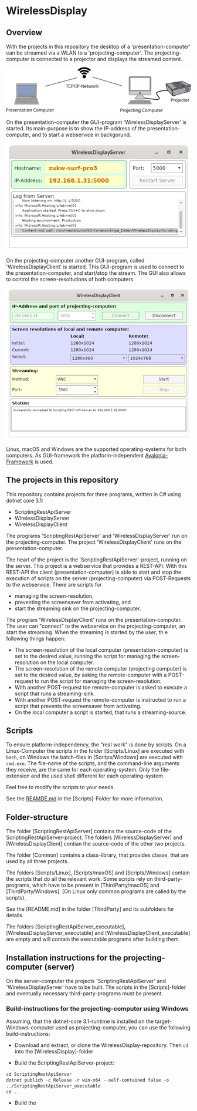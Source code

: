 # WirelessDisplay

## Overview

With the projects in this repository the desktop of a 'presentation-computer'
can be streamed via a WLAN to a 'projecting-computer'. The projecting-computer
is connected to a projector and displays the streamed content.

![Overview over computers and projector](doc_images/overview.svg)

On the presentation-computer the GUI-program 'WirelessDisplayServer' is 
started. Its main-purpose is to show the IP-address of the presentation-
computer, and to start a webservice in backgorund.

![GUI of WirelessDisplayServer](doc_images/WirelessDisplayServerGUI.png)

On the projecting-computer another GUI-program, called 'WirelessDisplayClient'
is started. This GUI-program is used to connect to the presentation-computer,
and start/stop the stream. The GUI also allows to control the 
screen-resoltutions of both computers.

![GUI of WirelessDisplayClient](doc_images/WirelessDisplayClientGUI.png)

Linux, macOS and Windows are the supported operating-systems for both 
computers. As GUI-framework the platform-independent 
[Avalonia-Framework](http://avaloniaui.net) is used.

## The projects in this repository

This repository contains projects for three programs, written in C# using 
dotnet core 3.1:

- ScriptingRestApiServer
- WirelessDisplayServer
- WirelessDisplayClient

The programs 'ScriptingRestApiServer' and 'WirelessDisplayServer' run on the
projecting-computer. The project 'WirelessDisplayClient' runs on the 
presentation-computer.

The heart of the project is the 'ScriptingRestApiServer'-project, running
on the server. This project is a webservice that provides a REST-API. With
this REST-API the client (presentation-computer) is able to start and stop
the execution of scripts on the server (projecting-computer) via POST-Requests
to the webservice. There are scripts for 

- managing the screen-resolution, 
- preventing the screensaver from activating, and
- start the streaming sink on the projecting-computer.

The program 'WirelessDisplayClient' runs on the presentation-computer. The user
can "connect" to the webservice on the projecting-computer, an start the
streaming. When the streaming is started by the user, th e following things
happen:

- The screen-resolution of the local computer (presentation-computer) is
  set to the desired value, running the script for managing the 
  screen-resolution on the local computer.
- The screen-resolution of the remote computer (projecting computer) is
  set to the desired value, by asking the remote-computer with a POST-request
  to run the script for managing the screen-resolution.
- With another POST-request toe remote-computer is asked to execute a script
  that runs a streaming-sink.
- With another POST-request the remote-computer is instructed to run a script
  that prevents the screensaver from activating.
- On the local computer a script is started, that runs a streaming-source.

## Scripts

To ensure platform-independency, the "real work" is done by scripts. On a 
Linux-Computer the scripts in the folder [Scripts/Linux] are executed with
`bash`, on Windows the batch-files in [Scritps/Windows] are executed with
`cmd.exe`. The file-name of the scripts, and the command-line arguments they 
receive, are the same for each operating-system. Only the file-extension and
the used shell different for each operating-system.

Feel free to modify the scripts to your needs.

See the [REAMDE.md](Scripts/README.d) in the [Scripts]-Folder for more
information.

## Folder-structure

The folder [ScriptingRestApiServer] contains the source-code of the 
ScriptingRestApiServer-project. The folders [WirelessDisplayServer] and
[WirelessDisplayClient] contian the source-code of the other two projects.

The folder [Common] contains a class-library, that provides classe, that are
used by all three projects.

The folders [Scripts/Linux], [Scripts/maxOS] and [Scripts/Windows] contain
the scripts that do all the relevant work. Some scripts rely on 
third-party-programs, which have to be present in [ThirdParty/macOS] and
[ThirdParty/Windows]. (On Linux only common programs are called by the
scripts). 

See the [README.md] in the folder [ThirdParty] and its subfolders for details.

The folders [ScriptingRestApiServer_executable], 
[WirelessDisplayServer_executable] and [WirelessDisplayClient_executable] are
empty and will contain the executable programs after building them.

## Installation instructions for the projecting-computer (server)

On the server-computer the projects 'ScriptingRestApiServer' and 
'WirelessDisplayServer' have to be built. The scripts in the [Scripts]-folder 
and eventually necessary third-party-programs must be present.

### Build-instructions for the projecting-computer using Windows

Assuming, that the dotnet-core 3.1-runtime is installed on the target-
Windows-computer used as projecting-computer, you can use the following
build-instructions:

- Download and extract, or clone the WirelessDisplay-repository. Then `cd` into
  the [WirelessDisplay]-folder

- Build the ScriptingRestApiServer-project:
```
cd ScriptingRestApiServer
dotnet publich -c Release -r win-x64 --self-contained false -o ../ScriptingRestApiServer_executable
cd ..
```

- Build the 

